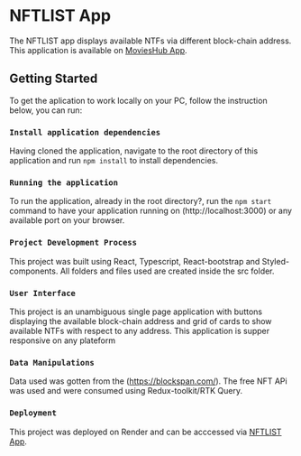 # NFTLIST App

The NFTLIST app displays available NTFs via different block-chain address. This application is available on [MoviesHub App](https://ntf-list.onrender.com).

## Getting Started

To get the aplication to work locally on your PC, follow the instruction below, you can run:

### `Install application dependencies`

Having cloned the application, navigate to the root directory of this application and run `npm install` to install dependencies.

### `Running the application`

To run the application, already in the root directory?, run the `npm start` command to have your application running on (http://localhost:3000) or any available port on your browser.

### `Project Development Process`

This project was built using React, Typescript, React-bootstrap and Styled-components. All folders and files used are created inside the src folder.

### `User Interface`

This project is an unambiguous single page application with buttons displaying the available block-chain address and grid of cards to show available NTFs with respect to any address. This application is supper responsive on any plateform

### `Data Manipulations`


Data used was gotten from the (https://blockspan.com/). The free NFT APi was used and were consumed using Redux-toolkit/RTK Query.


### `Deployment`
This project was deployed on Render and can be acccessed via [NFTLIST App](https://ntf-list.onrender.com).

